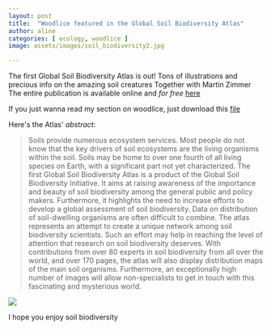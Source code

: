```yaml
---
layout: post
title:  "Woodlice featured in the Global Soil Biodiversity Atlas"
author: aline
categories: [ ecology, woodlice ]
image: assets/images/soil_biodiversity2.jpg

---
```


The first Global Soil Biodiversity Atlas is out! Tons of illustrations and precious info on the amazing soil creatures
Together with Martin Zimmer
The entire publication is available online and _for free_ <a href="https://ec.europa.eu/jrc/en/publication/global-soil-biodiversity-atlas">here</a>

If you just wanna read my section on woodlice, just download this <a href="assets/files/woodlice_atlas.pdf">file</a>

Here's the Atlas' *abstract*:

> Soils provide numerous ecosystem services. Most people do not know that the key drivers of soil ecosystems are the living organisms within the soil. Soils may be home to over one fourth of all living species on Earth, with a significant part not yet characterized. The first Global Soil Biodiversity Atlas is a product of the Global Soil Biodiversity Initiative. It aims at raising awareness of the importance and beauty of soil biodiversity among the general public and policy makers. Furthermore, it highlights the need to increase efforts to develop a global assessment of soil biodiversity. Data on distribution of soil-dwelling organisms are often difficult to combine. The atlas represents an attempt to create a unique network among soil biodiversity scientists. Such an effort may help in reaching the level of attention that research on soil biodiversity deserves. With contributions from over 80 experts in soil biodiversity from all over the world, and over 170 pages, the atlas will also display distribution maps of the main soil organisms. Furthermore, an exceptionally high number of images will allow non-specialists to get in touch with this fascinating and mysterious world.

<img src="AlineQuadros/assets/images/soil_biodiversity.jpg">

 <span class="spoiler">I hope you enjoy soil biodiversity</span>
